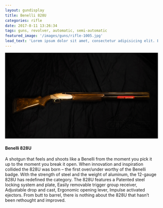 ```yaml
---
layout: gundisplay
title: Benelli 828U
categories: rifle
date: 2017-8-11 13:26:34
tags: guns, revolver, automatic, semi-automatic
featured_image: '/images/guns/rifle-1005.jpg'
lead_text: 'Lorem ipsum dolor sit amet, consectetur adipisicing elit. Expedita maiores quisquam id sunt, a architecto molestias velit, distinctio quidem non, nostrum provident quibusdam enim. Neque ipsam temporibus commodi facere minima.'
---
```


![Benelli 828U](/images/guns/rifle-1005.jpg)

#### Benelli 828U
A shotgun that feels and shoots like a Benelli from the moment you pick it up to the moment you break it open. When innovation and inspiration collided the 828U was born – the first over/under worthy of the Benelli badge. With the strength of steel and the weight of aluminum, the 12-gauge 828U has redefined the category. The 828U features a Patented steel locking system and plate, Easily removable trigger group receiver, Adjustable drop and cast, Ergonomic opening lever, Impulse activated ejectors. From butt to barrel, there is nothing about the 828U that hasn’t been rethought and improved.
 

